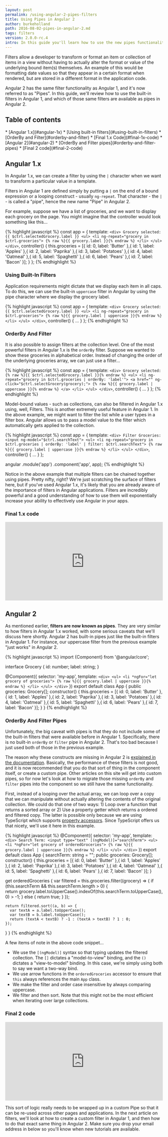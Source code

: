 ```yaml
---
layout: post
permalink: /using-angular-2-pipes-filters
title: Using Pipes in Angular 2
author: burkeholland
path: 2016-08-02-pipes-in-angular-2.md
tags: filters
version: 2.0.0-rc.4
intro: In this guide you'll learn how to use the new pipes functionality in Angular 2 that replaces filters from Angular 1.
---
```


Filters allow a developer to transform or format an item or collection of items in a view without having to actually alter the format or value of the underlying bound item(s) themselves. An example of this would be formatting date values so that they appear in a certain format when rendered, but are stored in a different format in the application code.

Angular 2 has the same filter functionality as Angular 1, and it's now referred to as "Pipes". In this guide, we'll review how to use the built-in filters in Angular 1, and which of those same filters are available as pipes in Angular 2.

## Table of contents

<div class="contents" markdown="1">
* [Angular 1.x](#angular-1x)
    * [Using built-in filters](#using-built-in-filters)
    * [OrderBy and Filter](#orderby-and-filter)
    * [Final 1.x Code](#final-1x-code)
* [Angular 2](#angular-2)
  * [OrderBy and Filter pipes](#orderby-and-filter-pipes)
  * [Final 2 code](#final-2-code)
</div>

## Angular 1.x

In Angular 1.x, we can create a filter by using the `|` character when we want to transform a particular value in a template.

Filters in Angular 1 are defined simply by putting a `|` on the end of a bound expression or a looping construct - usually `ng-repeat`. That character - the `|` - is called a "pipe", hence the new name "Pipe" in Angular 2.

For example, suppose we have a list of groceries, and we want to display each grocery on the page. You might imagine that the controller would look something like this...

{% highlight javascript %}
const app = {
  template: `
    <div>
      Grocery selected: {{ $ctrl.selectedGrocery.label }}
      <ul>
        <li ng-repeat="grocery in $ctrl.groceries">
          {% raw %}{{ grocery.label }}{% endraw %}
        </li>
      </ul>
    </div>
  `,
  controller() {
    this.groceries = [{
      id: 0, label: 'Butter'
    },{
      id: 1, label: 'Apples'
    },{
      id: 2, label: 'Paprika'
    },{
      id: 3, label: 'Potatoes'
    },{
      id: 4, label: 'Oatmeal'
    },{
      id: 5, label: 'Spaghetti'
    },{
      id: 6, label: 'Pears'
    },{
      id: 7, label: 'Bacon'
    }];
  }
};
{% endhighlight %}

### Using Built-In Filters

Application requirements might dictate that we display each item in all caps. To do this, we can use the built-in `uppercase` filter in Angular by using the pipe character where we display the grocery label.

{% highlight javascript %}
const app = {
  template: `
    <div>
      Grocery selected: {{ $ctrl.selectedGrocery.label }}
      <ul>
        <li ng-repeat="grocery in $ctrl.groceries">
          {% raw %}{{ grocery.label | uppercase }}{% endraw %}
        </li>
      </ul>
    </div>
  `,
  controller() {
    ...
  }
};
{% endhighlight %}

### OrderBy And Filter

It is also possible to assign filters at the collection level. One of the most powerful filters in Angular 1.x is the `orderBy` filter. Suppose we wanted to show these groceries in alphabetical order. Instead of changing the order of the underlying groceries array, we can just use a filter...

{% highlight javascript %}
const app = {
  template: `
    <div>
      Grocery selected: {% raw %}{{ $ctrl.selectedGrocery.label }}{% endraw %}
      <ul>
        <li ng-repeat="grocery in $ctrl.groceries | orderBy: 'label'">
          <a href="" ng-click="$ctrl.selectGrocery(grocery);">
            {% raw %}{{ grocery.label | uppercase }}{% endraw %}
          </a>
        </li>
      </ul>
    </div>
  `,
  controller() {
    ...
  }
};
{% endhighlight %}

Model-bound values - such as collections, can also be filtered in Angular 1.x using, well, Filters. This is another extremely useful feature in Angular 1. In the above example, we might want to filter the list while a user types in a filter box. Angular allows us to pass a model value to the filter which automatically gets applied to the collection.

{% highlight javascript %}
const app = {
  template: `
    <div>
      Filter Groceries: <input ng-model="$ctrl.searchText">
      <ul>
        <li ng-repeat="grocery in $ctrl.groceries | orderBy: 'label' | filter: $ctrl.searchText">
          {% raw %}{{ grocery.label | uppercase }}{% endraw %}
        </li>
      </ul>
    </div>
  `,
  controller() {
    ...
  }
};

angular
  .module('app')
  .component('app', app);
{% endhighlight %}

Notice in the above example that multiple filters can be chained together using pipes. Pretty nifty, right? We're just scratching the surface of filters here, but if you've used  Angular 1.x, it's likely that you are already aware of the importance of filters in Angular applications. Filters are incredibly powerful and a good understanding of how to use them will exponentially increase your ability to effectively use Angular in your apps.

### Final 1.x code

<iframe src="https://embed.plnkr.co/2vjOoxbaTiJ2FXpm0jrA/" frameborder="0" border="0" cellspacing="0" cellpadding="0" width="100%" height="250"></iframe>

## Angular 2

As mentioned earlier, **filters are now known as pipes**. They are very similar to how filters in Angular 1.x worked, with some serious caveats that we'll discuss here shortly. Angular 2 has built-in pipes just like the built-in filters in Angular 1. For instance, our uppercase filter from the previous example "just works" in Angular 2.

{% highlight javascript %}
import {Component} from '@angular/core';

interface Grocery {
  id: number;
  label: string;
}

@Component({
  selector: 'my-app',
  template: `
    <div>
      <ul>
        <li *ngFor="let grocery of groceries">
          {% raw %}{{ grocery.label | uppercase }}{% endraw %}
        </li>
      </ul>
    </div>
  `
})
export default class App {
  public groceries: Grocery[];
  constructor() {
    this.groceries = [{
      id: 0, label: 'Butter'
    },{
      id: 1, label: 'Apples'
    },{
      id: 2, label: 'Paprika'
    },{
      id: 3, label: 'Potatoes'
    },{
      id: 4, label: 'Oatmeal'
    },{
      id: 5, label: 'Spaghetti'
    },{
      id: 6, label: 'Pears'
    },{
      id: 7, label: 'Bacon'
    }];
  }
}
{% endhighlight %}

### OrderBy And Filter Pipes

Unfortunately, the big caveat with pipes is that they do not include some of the built-in filters that were available before in Angular 1. Specifically, there is no built-in `orderBy` or `filter` pipe in Angular 2. That's too bad because I just used both of those in the previous example.

The reason why these constructs are missing in Angular 2 is [explained in the documentation](https://angular.io/docs/ts/latest/guide/pipes.html#!#no-filter-pipe). Basically, the performance of these filters is not good, and it is now recommended that you do that sort of thing in the component itself, or create a custom pipe. Other articles on this site will get into custom pipes, so for now let's look at how to migrate those missing `orderBy` and `filter` pipes into the component so we still have the same functionality.

First, instead of a looping over the actual array, we can loop over a copy that we can manipulate without actually altering the contents of the original collection. We could do that one of two ways: 1) Loop over a function that returns a sorted array or 2) Use a property getter which returns a ordered and filtered copy. The latter is possible only because we are using TypeScript which supports [property accessors](https://www.typescriptlang.org/docs/handbook/classes.html). Since TypeScript offers us that nicety, we'll use it here in this example.

{% highlight javascript %}
@Component({
  selector: 'my-app',
  template: `
    <div>
     Search Term: <input type="text" [(ngModel)]="searchTerm">
      <ul>
        <li *ngFor="let grocery of orderedGroceries">
          {% raw %}{{ grocery.label | uppercase }}{% endraw %}
        </li>
      </ul>
    </div>
  `
})
export default class App {
  searchTerm: string = "";
  public groceries: Grocery[];
  constructor() {
    this.groceries = [{
      id: 0, label: 'Butter'
    },{
      id: 1, label: 'Apples'
    },{
      id: 2, label: 'Paprika'
    },{
      id: 3, label: 'Potatoes'
    },{
      id: 4, label: 'Oatmeal'
    },{
      id: 5, label: 'Spaghetti'
    },{
      id: 6, label: 'Pears'
    },{
      id: 7, label: 'Bacon'
    }];
  }

  get orderedGroceries {
    var filtered = this.groceries.filter((grocery) => {
      if (this.searchTerm && this.searchTerm.length > 0) {      
        return grocery.label.toUpperCase().indexOf(this.searchTerm.toUpperCase(), 0) > -1;
      }
      else {
        return true;
      }
    });

    return filtered.sort((a, b) => {
      var textA = a.label.toUpperCase();
      var textB = b.label.toUpperCase();
      return (textA < textB) ? -1 : (textA > textB) ? 1 : 0;  
    });
  }
}
{% endhighlight %}

A few items of note in the above code snippet...

* We use the `[(ngModel)]` syntax so that typing updates the filtered collection. The `[]` dictates a "model-to-view" binding, and the `()` dictates a "view-to-model" binding. In this case, we're simply using both to say we want a two-way bind.
* We use arrow functions in the `orderedGroceries` accessor to ensure that `this` always references the main `App` class.
* We make the filter and order case insensitive by always comparing uppercase.
* We filter and then sort. Note that this might not be the most efficient when iterating over large collections.

### Final 2 code

<iframe src="https://embed.plnkr.co/JTl8lhXMZagTFFZ4dBPe/" frameborder="0" border="0" cellspacing="0" cellpadding="0" width="100%" height="250"></iframe>

This sort of logic really needs to be wrapped up in a custom Pipe so that it can be re-used across other pages and applications. In the next article on filters, we'll look at how to create a custom filter in Angular 1, and then how to do that exact same thing in Angular 2. Make sure you drop your email address in below so you'll know when new tutorials are available.
